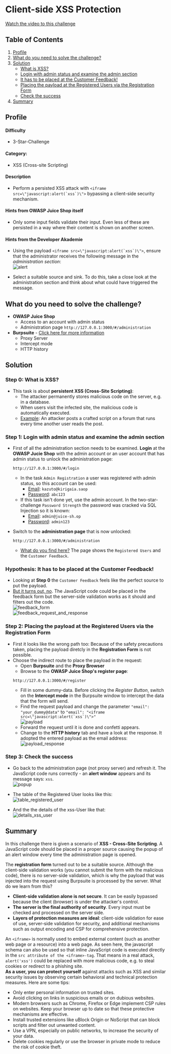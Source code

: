 # Client-side XSS Protection
<a href="https://go.screenpal.com/watch/cTVj2fneAOQ">Watch the video to this challenge</a>

## Table of Contents
1. <a href="#profile">Profile</a>  
2. <a href="#what-do-you-need-to-solve-the-challenge">What do you need to solve the challenge?</a>  
3. <a href="#solution">Solution</a> 
    - <a href="#step-0-what-is-xss">What is XSS?</a>
    - <a href="#step-1-login-with-admin-status-and-examine-the-admin-section">Login with admin status and examine the admin section</a>
    - <a href="#hypothesis-it-has-to-be-placed-at-the-customer-feedback">It has to be placed at the Customer Feedback!</a>
    - <a href="#step-2-placing-the-payload-at-the-registered-users-via-the-registration-form">Placing the payload at the Registered Users via the Registration Form</a>
    - <a href="#step-3-check-the-success">Check the success</a>
4. <a href="#summary">Summary</a> 

## Profile
#### Difficulty
- 3-Star-Challenge

#### Category:
- XSS (Cross-site Scripting)

#### Description
- Perform a persisted XSS attack with ```<iframe src=\"javascript:alert(`xss`)\">``` bypassing a client-side security mechanism.

#### Hints from OWASP Juice Shop itself
- Only some input fields validate their input. Even less of these are persisted in a way where their content is shown on another screen.

#### Hints from the Developer Akademie
- Using the payload ```<iframe src=\"javascript:alert(`xss`)\">```, ensure that the administrator receives the following message in the *administration section*:  
<img alt="alert" src="https://github.com/SarahZimmermann-Schmutzler/juice_shop_challenges/blob/main/client_side_xss_protection/alert.png"></img>

- Select a suitable source and sink. To do this, take a close look at the administration section and think about what could have triggered the message.

## What do you need to solve the challenge?
- **OWASP Juice Shop**
    - Access to an account with admin status
    - Administration page `http://127.0.0.1:3000/#/administration`
- **Burpsuite** - <a href="https://portswigger.net/burp">Click here for more information</a>
    - Proxy Server
    - Intercept mode
    - HTTP history

## Solution
### Step 0: What is XSS?
- This task is about **persistent XSS (Cross-Site Scripting)**:
    - The attacker permanently stores malicious code on the server, e.g. in a database.
    - When users visit the infected site, the malicious code is automatically executed.
    - <ins>Example</ins>: An attacker posts a crafted script on a forum that runs every time another user reads the post.

### Step 1: Login with admin status and examine the admin section
- First of all the administration section needs to be examined. **Login** at the **OWASP Jucie Shop** with the admin account or an user account that has admin status to unlock the administration page:
    ```
    http://127.0.0.1:3000/#/login
    ```
    - In the task `Admin Registration` a user was registered with admin status, so this account can be used:
        - <ins>Email</ins>: `kazuto@kirigaia.saop`
        - <ins>Password</ins>: `abc123`
    - If this task isn't done yet, use the admin account. In the two-star-challenge `Password Strength` the password was cracked via SQL Injection so it is known:
        - <ins>Email</ins>: `admin@juice-sh.op`
        - <ins>Password</ins>: `admin123`

- Switch to the **administration page** that is now unlocked:  
    ```
    http://127.0.0.1:3000/#/administration
    ```
    - <ins>What do you find here?</ins> The page shows the `Registered Users` and the `Customer Feedback`.

### Hypothesis: It has to be placed at the **Customer Feedback**!
- Looking at **Step 0** the `Customer Feedback` feels like the perfect source to put the payload.
- <ins>But it turns out, no</ins>. The JavaScript code could be placed in the feedback form but the server-side validation works as it should and filters out the code.  
<img alt="feedback_form" src="https://github.com/SarahZimmermann-Schmutzler/juice_shop_challenges/blob/main/client_side_xss_protection/feedback_form.png"></img>  
<img alt="feedback_request_and_response" src="https://github.com/SarahZimmermann-Schmutzler/juice_shop_challenges/blob/main/client_side_xss_protection/feedback_response.png"></img>


### Step 2: Placing the payload at the Registered Users via the **Registration Form**
- First it looks like the wrong path too: Because of the safety precautions taken, placing the payload diretcly in the **Registration Form** is not possible.
- Choose the indirect route to place the payload in the request:
    - Open **Burpsuite** and the **Proxy Browser**
    - Browse to the **OWASP Juice Shop's register page**:
    ```
    http://127.0.0.1:3000/#/register
    ```
    - Fill in some dummy-data. Before clicking the *Register Button*, switch on the **Intercept mode** in the Burpsuite window to intercept the data that the form will send.
    - Find the request payload and change the parameter `"email": "your_dummy@data"` to ```"email": "<iframe src=\"javascript:alert(`xss`)\">"```  
    <img alt="payload" src="https://github.com/SarahZimmermann-Schmutzler/juice_shop_challenges/blob/main/client_side_xss_protection/payload.png"></img>
    - Forward the request until it is done and confetti appears.
    - Change to the **HTTP history** tab and have a look at the response. It adopted the entered payload as the email address:
    <img alt="payload_response" src="https://github.com/SarahZimmermann-Schmutzler/juice_shop_challenges/blob/main/client_side_xss_protection/payload_response.png"></img>


### Step 3: Check the success
- Go back to the administration page (not proxy server) and refresh it. The JavaScript code runs correctly - an **alert window** appears and its message says: `xss`.  
<img alt="popup" src="https://github.com/SarahZimmermann-Schmutzler/juice_shop_challenges/blob/main/client_side_xss_protection/popup.png"></img>

- The table of the Registered User looks like this:  
<img alt="table_registered_user" src="https://github.com/SarahZimmermann-Schmutzler/juice_shop_challenges/blob/main/client_side_xss_protection/table.png"></img>

- And the the details of the xss-User like that:  
<img alt="details_xss_user" src="https://github.com/SarahZimmermann-Schmutzler/juice_shop_challenges/blob/main/client_side_xss_protection/details.png"></img>

## Summary
In this challenge there is given a scenario of **XSS - Cross-Site Scripting**. A JavaScript code should be placed in a proper source causing the popup of an alert window every time the administration page is opened.    
      
The **registration form** turned out to be a suitable source. Although the client-side validation works (you cannot submit the form with the malicious code), there is no server-side validation, which is why the payload that was injected into the request using Burpsuite is processed by the server. What do we learn from this?
- **Client-side validation alone is not secure**. It can be easily bypassed because the client (browser) is under the attacker's control.
- **The server is the final authority of security**. Every input must be checked and processed on the server side.
- **Layers of protection measures are ideal**: client-side validation for ease of use, server-side validation for security, and additional mechanisms such as output encoding and CSP for comprehensive protection.
  
An `<iframe>` is normally used to embed external content (such as another web page or a resource) into a web page. As seen here, the javascript schema can also be used so that inline JavaScript code is executed directly in the `src attribute of the <iframe>-tag`. That means in a real attack, `alert('xss')` could be replaced with more malicious code, e.g. to steal cookies or redirect to a phishing site.  
**As a user, you can protect yourself** against attacks such as XSS and similar security issues by observing certain behavioral and technical protection measures. Here are some tips:
- Only enter personal information on trusted sites.
- Avoid clicking on links in suspicious emails or on dubious websites.
- Modern browsers such as Chrome, Firefox or Edge implement CSP rules on websites. Keep your browser up to date so that these protective mechanisms are effective.
- Install trusted extensions like uBlock Origin or NoScript that can block scripts and filter out unwanted content.
- Use a VPN, especially on public networks, to increase the security of your data.
- Delete cookies regularly or use the browser in private mode to reduce the risk of cookie theft.

